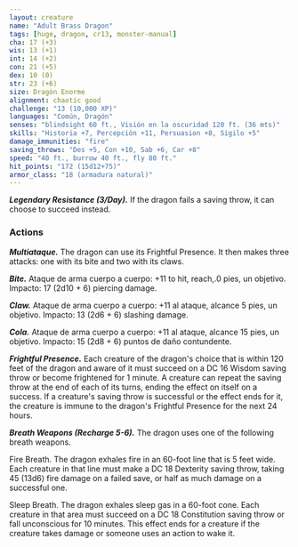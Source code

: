 ```yaml
---
layout: creature
name: "Adult Brass Dragon"
tags: [huge, dragon, cr13, monster-manual]
cha: 17 (+3)
wis: 13 (+1)
int: 14 (+2)
con: 21 (+5)
dex: 10 (0)
str: 23 (+6)
size: Dragón Enorme
alignment: chaotic good
challenge: "13 (10,000 XP)"
languages: "Común, Dragón"
senses: "blindsight 60 ft., Visión en la oscuridad 120 ft. (36 mts)"
skills: "Historia +7, Percepción +11, Persuasion +8, Sigilo +5"
damage_immunities: "fire"
saving_throws: "Des +5, Con +10, Sab +6, Car +8"
speed: "40 ft., burrow 40 ft., fly 80 ft."
hit_points: "172 (15d12+75)"
armor_class: "18 (armadura natural)"
---
```


***Legendary Resistance (3/Day).*** If the dragon fails a saving throw, it can choose to succeed instead.

### Actions

***Multiataque.*** The dragon can use its Frightful Presence. It then makes three attacks: one with its bite and two with its claws.

***Bite.*** Ataque de arma cuerpo a cuerpo: +11 to hit, reach,.0 pies, un objetivo. Impacto: 17 (2d10 + 6) piercing damage.

***Claw.*** Ataque de arma cuerpo a cuerpo: +11 al ataque, alcance 5 pies, un objetivo. Impacto: 13 (2d6 + 6) slashing damage.

***Cola.*** Ataque de arma cuerpo a cuerpo: +11 al ataque, alcance 15 pies, un objetivo. Impacto: 15 (2d8 + 6) puntos de daño contundente.

***Frightful Presence.*** Each creature of the dragon's choice that is within 120 feet of the dragon and aware of it must succeed on a DC 16 Wisdom saving throw or become frightened for 1 minute. A creature can repeat the saving throw at the end of each of its turns, ending the effect on itself on a success. If a creature's saving throw is successful or the effect ends for it, the creature is immune to the dragon's Frightful Presence for the next 24 hours.

***Breath Weapons (Recharge 5-6).*** The dragon uses one of the following breath weapons.

Fire Breath. The dragon exhales fire in an 60-foot line that is 5 feet wide. Each creature in that line must make a DC 18 Dexterity saving throw, taking 45 (13d6) fire damage on a failed save, or half as much damage on a successful one.

Sleep Breath. The dragon exhales sleep gas in a 60-foot cone. Each creature in that area must succeed on a DC 18 Constitution saving throw or fall unconscious for 10 minutes. This effect ends for a creature if the creature takes damage or someone uses an action to wake it.